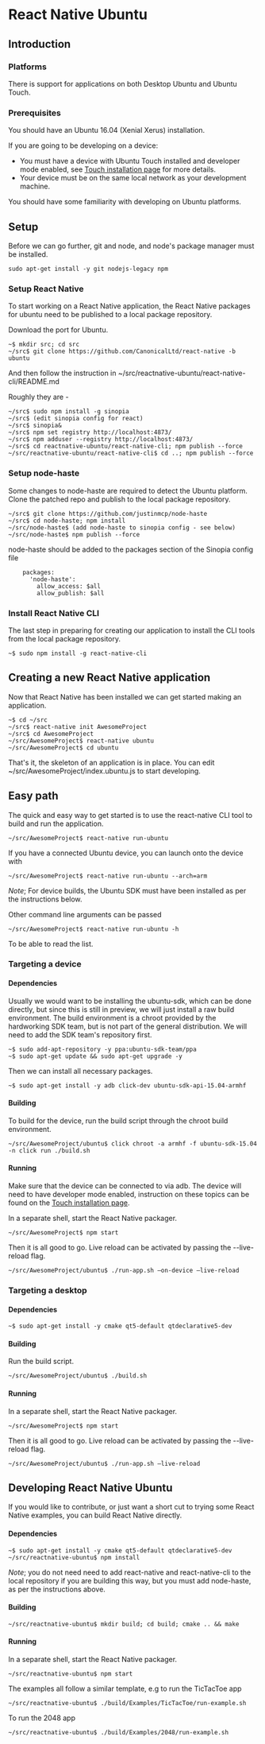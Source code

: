 
# React Native Ubuntu

## Introduction

### Platforms

There is support for applications on both Desktop Ubuntu and Ubuntu Touch.

### Prerequisites

You should have an Ubuntu 16.04 (Xenial Xerus) installation.

If you are going to be developing on a device:
 - You must have a device with Ubuntu Touch installed and developer mode
 enabled, see [Touch installation page](https://developer.ubuntu.com/en/phone/devices/installing-ubuntu-for-devices/)
 for more details.
 - Your device must be on the same local network as your development machine.

You should have some familiarity with developing on Ubuntu platforms.

## Setup

Before we can go further, git and node, and node's package manager must be
installed.

```
sudo apt-get install -y git nodejs-legacy npm
```

### Setup React Native

To start working on a React Native application, the React Native packages for
ubuntu need to be published to a local package repository.

Download the port for Ubuntu.
```
~$ mkdir src; cd src
~/src$ git clone https://github.com/CanonicalLtd/react-native -b ubuntu
```
And then follow the instruction in ~/src/reactnative-ubuntu/react-native-cli/README.md

Roughly they are -
```
~/src$ sudo npm install -g sinopia
~/src$ (edit sinopia config for react)
~/src$ sinopia&
~/src$ npm set registry http://localhost:4873/
~/src$ npm adduser --registry http://localhost:4873/
~/src$ cd reactnative-ubuntu/react-native-cli; npm publish --force
~/src/reactnative-ubuntu/react-native-cli$ cd ..; npm publish --force
```

### Setup node-haste

Some changes to node-haste are required to detect the Ubuntu platform. Clone
the patched repo and publish to the local package repository.
```
~/src$ git clone https://github.com/justinmcp/node-haste
~/src$ cd node-haste; npm install
~/src/node-haste$ (add node-haste to sinopia config - see below)
~/src/node-haste$ npm publish --force
```

node-haste should be added to the packages section of the Sinopia config file
```
    packages:
      'node-haste':
        allow_access: $all
        allow_publish: $all
```

### Install React Native CLI

The last step in preparing for creating our application to install the CLI
tools from the local package repository.
```
~$ sudo npm install -g react-native-cli
```

## Creating a new React Native application

Now that React Native has been installed we can get started making an
application.

```
~$ cd ~/src
~/src$ react-native init AwesomeProject
~/src$ cd AwesomeProject
~/src/AwesomeProject$ react-native ubuntu
~/src/AwesomeProject$ cd ubuntu
```

That's it, the skeleton of an application is in place. You can edit
~/src/AwesomeProject/index.ubuntu.js to start developing.

## Easy path

The quick and easy way to get started is to use the react-native CLI tool to
build and run the application.
```
~/src/AwesomeProject$ react-native run-ubuntu
```

If you have a connected Ubuntu device, you can launch onto the device with
```
~/src/AwesomeProject$ react-native run-ubuntu --arch=arm
```
*Note*; For device builds, the Ubuntu SDK must have been installed as per the
instructions below.


Other command line arguments can be passed 
```
~/src/AwesomeProject$ react-native run-ubuntu -h
```
To be able to read the list.


### Targeting a device

#### Dependencies

Usually we would want to be installing the ubuntu-sdk, which can be done
directly, but since this is still in preview, we will just install a raw build
environment. The build environment is a chroot provided by the hardworking SDK
team, but is not part of the general distribution. We will need to add the SDK
team's repository first.

```
~$ sudo add-apt-repository -y ppa:ubuntu-sdk-team/ppa
~$ sudo apt-get update && sudo apt-get upgrade -y
```

Then we can install all necessary packages.
```
~$ sudo apt-get install -y adb click-dev ubuntu-sdk-api-15.04-armhf
```


#### Building

To build for the device, run the build script through the chroot build
environment.
```
~/src/AwesomeProject/ubuntu$ click chroot -a armhf -f ubuntu-sdk-15.04 -n click run ./build.sh
```

#### Running

Make sure that the device can be connected to via adb. The device will need to
have developer mode enabled, instruction on these topics can be found on the
[Touch installation page](https://developer.ubuntu.com/en/phone/devices/installing-ubuntu-for-devices/).

In a separate shell, start the React Native packager.
```
~/src/AwesomeProject$ npm start
```

Then it is all good to go. Live reload can be activated by passing the --live-reload flag.
```
~/src/AwesomeProject/ubuntu$ ./run-app.sh —on-device —live-reload
```

### Targeting a desktop

#### Dependencies

```
~$ sudo apt-get install -y cmake qt5-default qtdeclarative5-dev
```

#### Building

Run the build script.
```
~/src/AwesomeProject/ubuntu$ ./build.sh
```

#### Running

In a separate shell, start the React Native packager.
```
~/src/AwesomeProject$ npm start
```

Then it is all good to go. Live reload can be activated by passing the
--live-reload flag.
```
~/src/AwesomeProject/ubuntu$ ./run-app.sh —live-reload
```

## Developing React Native Ubuntu

If you would like to contribute, or just want a short cut to trying some React
Native examples, you can build React Native directly.

#### Dependencies

```
~$ sudo apt-get install -y cmake qt5-default qtdeclarative5-dev
~/src/reactnative-ubuntu$ npm install
```

*Note*; you do not need need to add react-native and react-native-cli to the
local repository if you are building this way, but you must add node-haste, as
per the instructions above.

#### Building

```
~/src/reactnative-ubuntu$ mkdir build; cd build; cmake .. && make
```

#### Running

In a separate shell, start the React Native packager.
```
~/src/reactnative-ubuntu$ npm start
```

The examples all follow a similar template, e.g to run the TicTacToe app
```
~/src/reactnative-ubuntu$ ./build/Examples/TicTacToe/run-example.sh
```
To run the 2048 app
```
~/src/reactnative-ubuntu$ ./build/Examples/2048/run-example.sh
```

